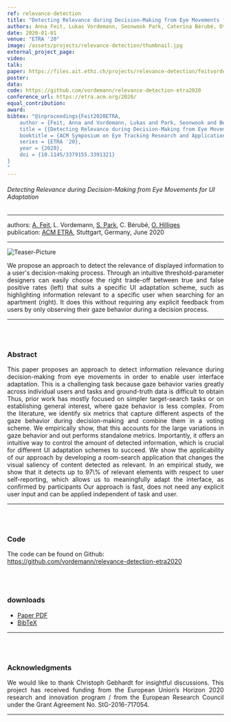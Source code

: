 ```yaml
---
ref: relevance-detection
title: "Detecting Relevance during Decision-Making from Eye Movements for UI Adaptation"
authors: Anna Feit, Lukas Vordemann, Seonwook Park, Caterina Bérubé, Otmar Hilliges
date: 2020-01-01
venue: "ETRA '20"
image: /assets/projects/relevance-detection/thumbnail.jpg
external_project_page: 
video: 
talk: 
paper: https://files.ait.ethz.ch/projects/relevance-detection/feitvordemann2020etra.pdf
poster: 
data: 
code: https://github.com/vordemann/relevance-detection-etra2020
conference_url: https://etra.acm.org/2020/
equal_contribution: 
award: 
bibtex: "@inproceedings{Feit2020ETRA,
	author = {Feit, Anna and Vordemann, Lukas and Park, Seonwook and Bérubé, Caterina and Hilliges, Otmar},
	title = {{Detecting Relevance during Decision-Making from Eye Movements for UI Adaptation}},
	booktitle = {ACM Symposium on Eye Tracking Research and Applications (ETRA)},
	series = {ETRA '20},
	year = {2020},
	doi = {10.1145/3379155.3391321}
}
"
---
```


<h6> Detecting Relevance during Decision-Making from Eye Movements for UI Adaptation </h6>
<hr />

<div class="fullcol">
    <div class="teaser-info-projectpage">
            <span class="normalcap">authors:</span>
            <span class="authorcap">
                <nobr><a href="/people/feitan/" title="Anna Maria Feit">A. Feit</a>, </nobr>
				<nobr>L. Vordemann, </nobr>
                <nobr><a href="/people/spark/" title="Seonwook Park">S. Park</a>, </nobr>
				<nobr>C. Bérubé, </nobr>
                <nobr><a href="/people/hilliges/" title="Otmar Hilliges">O. Hilliges</a> </nobr>
            </span>
            <br/>
            <span class="normalcap"><nobr>publication: </nobr></span>
            <span class="authorcap">
                <a class="a-text-ext" href="https://etra.acm.org/2020/" title="ACM ETRA">ACM ETRA</a>, Stuttgart, Germany, June 2020
            </span>
        <hr />
    </div>
</div>

<div class="fullcol">
    <img class="fullcol" src="<?php ait_root_dir();?>projects/2020/relevance-detection/teaser.jpg" alt="Teaser-Picture" />
    <div class="fullcol">
        <p align="justify">
            <span class="figurecap">
            We propose an approach to detect the relevance of displayed information to a user's decision-making process. Through an intuitive threshold-parameter designers can easily choose the right trade-off between true and false positive rates (left) that suits a specific UI adaptation scheme, such as highlighting information relevant to a specific user when searching for an apartment (right). It does this without requiring any explicit feedback from users by only observing their gaze behavior during a decision process. 
        </span>
        </p>
        <hr />
        <br/>
        <br/>
    </div>
</div>

<div class="fullcol">
    <h3>Abstract</h3>
    <p align="justify">
    This paper proposes an approach to detect information relevance during decision-making from eye movements in order to enable user interface adaptation. This is a challenging task because gaze behavior varies greatly across individual users and tasks and ground-truth data is difficult to obtain  Thus, prior work has mostly focused on simpler target-search tasks or on establishing general interest, where gaze behavior is less complex. From the literature, we identify six metrics that capture different aspects of the gaze behavior during decision-making and combine them in a voting scheme. We empirically show, that this accounts for the large variations in gaze behavior and out performs standalone metrics. Importantly, it offers an intuitive way to control the amount of detected information, which is crucial for different UI adaptation schemes to succeed. We show the applicability of our approach by developing a room-search application that changes the visual saliency of content detected as relevant. In an empirical study, we show that it detects up to 97\% of relevant elements with respect to user self-reporting, which allows us to meaningfully adapt the interface, as confirmed by participants  Our approach is fast, does not need any explicit user input and can be applied independent of task and user.</p>
    <hr />
    <br/>
    <br/>
</div>

<div class="fullcol">
<h3>Code</h3>
    <p>
    The code can be found on Github: <a target="_blank" title="Code repository" href="https://github.com/vordemann/relevance-detection-etra2020">https://github.com/vordemann/relevance-detection-etra2020</a>
    </p>
  </br>
  </br>
</div>



<div class="fullcol">
 <h3>downloads</h3>
    <!-- To be released. -->
    <ul class="linklist">
        <li class="a-pdf"><a title="Paper PDF" href="<?php ait_root_dir();?>projects/2020/relevance-detection/downloads/feitvordemann2020etra.pdf">Paper PDF</a></li>
        <li class="a-bib"><a target="_blank" title="BibTex" href="<?php ait_root_dir();?>projects/2020/relevance-detection/Feit2020ETRA.bib">BibTeX</a></li>
    </ul>
    <hr />
    <br/>
    <br/>
</div>


<!--
<div class="fullcol">
    <h3>additional results</h3>
    <br/>
    <img class="halfcol" src="<?php ait_root_dir();?>projects/2016/deformables/bar_small.png" alt="Teaser-Picture" />
    <img class="halfcol" src="<?php ait_root_dir();?>projects/2016/deformables/organ_stacked_small.png" alt="Teaser-Picture" />
    <div class="halfcol">
        <p align="justify">
            <span class="figurecap">
                Top row: schematic sensor routings obtained using our tool with automatic sensor refinement.
                Middle row: fabricated device.
                Bottom row: Ground truth (gray) vs. reconstruction (orange). Insets show error on a heat map scale, with maximum error (white) at 22 mm (darker is better).
            </span>
        </p>
    </div>
    <div class="halfcol">
        <p align="justify">
            <span class="figurecap">
                Two example deformations of the organ pipe model designed with our method. Ground truth (gray) vs. reconstruction (orange).
            </span>
        </p>
    </div>
</div> -->

<!-- <div class="fullcol">
    <br/><br/>
    <img class="fullcol" src="<?php ait_root_dir();?>projects/2016/deformables/sheet_squared_small.png" alt="Teaser-Picture" />
    <p align="justify">
        <span class="figurecap">
            Snapshots of the design process. Top Row: the user placed, refined,
            and edited four sensors (left); Reconstruction error is expected to be very low (right). Bottom row: Interaction
            with fabricated device (left) and ground truth comparison (right).
        </span>
    </p>
    <hr />
    <br/>
    <br/>
</div> -->

<div class="fullcol">
    <h3>Acknowledgments</h3>
    <p align="justify">
      We would like to thank Christoph Gebhardt for insightful discussions. This project has received funding from the European Union’s Horizon 2020 research and innovation program / from the European Research Council under the Grant Agreement No. StG-2016-717054.
    </p>
    <hr />
    <br/>
    <br/>
</div>

